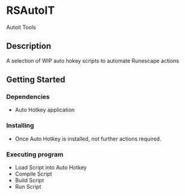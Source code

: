 # RSAutoIT
Autoit Tools

## Description

A selection of WIP auto hokey scripts to automate Runescape actions

## Getting Started

### Dependencies

* Auto Hotkey application

### Installing

* Once Auto Hotkey is installed, not further actions required.


### Executing program

* Load Script into Auto Hotkey
* Compile Script
* Build Script 
* Run Script
